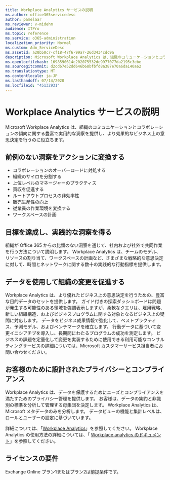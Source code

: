 ```yaml
---
title: Workplace Analytics サービスの説明
ms.author: office365servicedesc
author: pamelaar
ms.reviewer: v-midehm
audience: ITPro
ms.topic: reference
ms.service: o365-administration
localization_priority: Normal
ms.custom: Adm_ServiceDesc
ms.assetid: a20b50c7-cf18-47f6-99a7-26d3434cdc9a
description: Microsoft Workplace Analytics は、組織のコミュニケーションとコラボレーションの傾向に関する豊富で実用的な洞察を提供し、より効果的なビジネス上の意思決定を行うのに役立ちます。
ms.openlocfilehash: 1698590614c202075532de9977077da2195c3ebe
ms.sourcegitcommit: d2cd67e52dd646b68bfbfd8a387e70a6da140a62
ms.translationtype: MT
ms.contentlocale: ja-JP
ms.lasthandoff: 07/14/2020
ms.locfileid: "45132931"
---
```

# <a name="workplace-analytics-service-description"></a>Workplace Analytics サービスの説明

Microsoft Workplace Analytics は、組織のコミュニケーションとコラボレーションの傾向に関する豊富で実用的な洞察を提供し、より効果的なビジネス上の意思決定を行うのに役立ちます。

## <a name="transform-unprecedented-insights-into-action"></a>前例のない洞察をアクションに変換する

* コラボレーションのオーバーロードに対処する
* 組織のサイロを分割する
* 上位レベルのマネージャーのプラクティス
* 買収を促進する
* ルートアウトプロセスの非効率性
* 販売生産性の向上
* 従業員の作業環境を変換する
* ワークスペースの計画

## <a name="gain-objective-actionable-insights"></a>目標を達成し、実践的な洞察を得る

組織が Office 365 からの比類のない洞察を通じて、社内および社外で共同作業を行う方法について説明します。 Workplace Analytics は、チームのモデル、リソースの割り当て、ワークスペースの計画など、さまざまな戦略的な意思決定に対して、時間とネットワークに関する数十の実践的な行動指標を提供します。

## <a name="drive-organizational-change-with-data"></a>データを使用して組織の変更を促進する

Workplace Analytics は、より優れたビジネス上の意思決定を行うための、豊富な目的データのセットを提供します。 ガイド付きの探索ダッシュボードは問題が発生する可能性のある領域を強調表示しますが、柔軟なクエリは、雇用戦略、新しい組織構造、およびビジネスプログラムに関する対象となるビジネス上の疑問に対応します。 データをビジネス成果情報で強化して、ベストプラクティス、予測モデル、およびベンチマークを確立します。 行動データに基づいて変更イニシアチブを導入し、長期間にわたるプログラムの成功を測定します。 ビジネスの課題を定量化して変更を実装するために使用できる利用可能なコンサルティングサービスの詳細については、Microsoft カスタマーサービス担当者にお問い合わせください。

## <a name="privacy-and-compliance-designed-for-you"></a>お客様のために設計されたプライバシーとコンプライアンス

Workplace Analytics は、データを保護するためにニーズとコンプライアンスを満たすためのプライバシー管理を提供します。 お客様は、データの集約と非識別の標準を分析して管理する母集団を決定します。 Workplace Analytics は、Microsoft メタデータのみを分析します。 データビューの機能と集計レベルは、ロールとユーザーの設定に基づいています。

詳細については、「[Workplace Analytics](https://go.microsoft.com/fwlink/?linkid=852492)」を参照してください。 Workplace Analytics の使用方法の詳細については、「 [Workplace analytics のドキュメント](https://docs.microsoft.com/workplace-analytics/)」を参照してください。
  
## <a name="licensing-requirements"></a>ライセンスの要件

Exchange Online プラン1またはプラン2は前提条件です。
